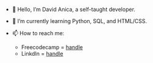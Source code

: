  - 👋 Hello, I’m David Anica, a self-taught developer.
 
 - 🌱 I’m currently learning Python, SQL, and HTML/CSS.
 
 - 📫 How to reach me:
     - Freecodecamp = [handle](https://www.freecodecamp.org/DJ_Anica)
     - LinkdIn = [handle](https://www.linkedin.com/in/david-anica-g-pk/)
     

<!---
DJ-Anica/DJ-Anica is a ✨ special ✨ repository because its `README.md` (this file) appears on your GitHub profile.
You can click the Preview link to take a look at your changes.
--->
